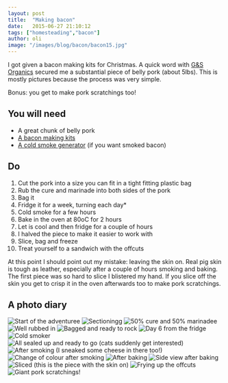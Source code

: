 ```yaml
---
layout: post
title:  "Making bacon"
date:   2015-06-27 21:10:12
tags: ["homesteading","bacon"]
author: oli
image: "/images/blog/bacon/bacon15.jpg"
---
```


I got given a bacon making kits for Christmas.  A quick word with [G&S Organics](http://www.gandsorganics.com/) secured me a substantial piece of belly pork (about 5lbs).  This is mostly pictures because the process was very simple.

Bonus: you get  to make pork scratchings too!


## You will need

* A great chunk of belly pork
* [A bacon making kits](http://amzn.to/1GSI7bF)
* [A cold smoke generator](http://amzn.to/1eQqtfz) (if you want smoked bacon)


## Do

1. Cut the pork into a size you can fit in a tight fitting plastic bag
2. Rub the cure and marinade into both sides of the pork
3. Bag it
4. Fridge it for a week, turning each day*
5. Cold smoke for a few hours
6. Bake in the oven at 80oC for 2 hours
7. Let is cool and then fridge for a couple of hours
8. I halved the piece to make it easier to work with
8. Slice, bag and freeze
9. Treat yourself to a sandwich with the offcuts

At this point I should point out my mistake: leaving the skin on.  Real pig skin is tough as leather, especially after a couple of hours smoking and baking.  The first piece was so hard to slice I blistered my hand.  If you slice off the skin you get to crisp it in the oven afterwards too to make pork scratchings.

## A photo diary



![Start of the adventuree](/images/blog/bacon/bacon1.jpg)
![Sectioningg](/images/blog/bacon/bacon2.jpg)
![50% cure and 50% marinadee](/images/blog/bacon/bacon3.jpg)
![Well rubbed in](/images/blog/bacon/bacon4.jpg)
![Bagged and ready to rock](/images/blog/bacon/bacon5.jpg)
![Day 6 from the fridge](/images/blog/bacon/bacon6.jpg)
![Cold smoker](/images/blog/bacon/bacon7.jpg)
![All sealed up and ready to go (cats suddenly get interested)](/images/blog/bacon/bacon8.jpg)
![After smoking (I sneaked some cheese in there too!)](/images/blog/bacon/bacon9.jpg)
![Change of colour after smoking](/images/blog/bacon/bacon10.jpg)
![After baking ](/images/blog/bacon/bacon11.jpg)
![Side view after baking](/images/blog/bacon/bacon12.jpg)
![Sliced (this is the piece with the skin on)](/images/blog/bacon/bacon13.jpg)
![Frying up the offcuts](/images/blog/bacon/bacon14.jpg)
![Giant pork scratchings!](/images/blog/bacon/bacon15.jpg)